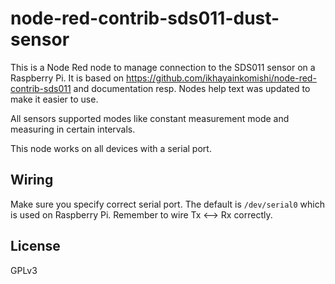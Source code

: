 # node-red-contrib-sds011-dust-sensor
This is a Node Red node to manage connection to the SDS011 sensor on a Raspberry Pi. It is based on https://github.com/ikhayainkomishi/node-red-contrib-sds011 and documentation resp. Nodes help text was updated to make it easier to use. 

All sensors supported modes like constant measurement mode and measuring in certain intervals. 

This node works on all devices with a serial port.

## Wiring

Make sure you specify correct serial port. The default is `/dev/serial0` which is used on Raspberry Pi. Remember to wire Tx <--> Rx correctly.

## License
GPLv3
